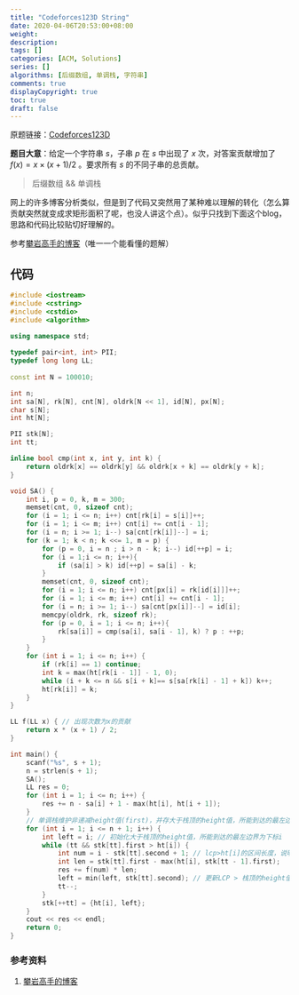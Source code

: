 ```yaml
---
title: "Codeforces123D String"
date: 2020-04-06T20:53:00+08:00
weight: 
description:
tags: []
categories: [ACM, Solutions]
series: []
algorithms: [后缀数组, 单调栈, 字符串]
comments: true
displayCopyright: true
toc: true
draft: false
---
```


原题链接：[Codeforces123D](https://codeforces.com/problemset/problem/123/D)

**题目大意**：给定一个字符串 $s$，子串 $p$ 在 $s$ 中出现了 $x$ 次，对答案贡献增加了 $f(x)=x \times(x+1) / 2$ 。要求所有  $s$ 的不同子串的总贡献。

<!--more-->

> 后缀数组 && 单调栈

网上的许多博客分析类似，但是到了代码又突然用了某种难以理解的转化（怎么算贡献突然就变成求矩形面积了呢，也没人讲这个点）。似乎只找到下面这个blog，思路和代码比较贴切好理解的。

参考[攀岩高手的博客](https://www.luogu.com.cn/blog/lengyanze/solution-cf123d)（唯一一个能看懂的题解）

## 代码

```cpp
#include <iostream>
#include <cstring>
#include <cstdio>
#include <algorithm>

using namespace std;
 
typedef pair<int, int> PII;
typedef long long LL;
 
const int N = 100010;

int n;
int sa[N], rk[N], cnt[N], oldrk[N << 1], id[N], px[N];
char s[N];
int ht[N];

PII stk[N];
int tt;

inline bool cmp(int x, int y, int k) {
    return oldrk[x] == oldrk[y] && oldrk[x + k] == oldrk[y + k];
}

void SA() {
	int i, p = 0, k, m = 300;
	memset(cnt, 0, sizeof cnt);
	for (i = 1; i <= n; i++) cnt[rk[i] = s[i]]++;
	for (i = 1; i <= m; i++) cnt[i] += cnt[i - 1];
	for (i = n; i >= 1; i--) sa[cnt[rk[i]]--] = i;
	for (k = 1; k < n; k <<= 1, m = p) { 
		for (p = 0, i = n ; i > n - k; i--) id[++p] = i;
		for (i = 1;i <= n; i++){
			if (sa[i] > k) id[++p] = sa[i] - k;
		}
		memset(cnt, 0, sizeof cnt);
		for (i = 1; i <= n; i++) cnt[px[i] = rk[id[i]]]++;
		for (i = 1; i <= m; i++) cnt[i] += cnt[i - 1];
		for (i = n; i >= 1; i--) sa[cnt[px[i]]--] = id[i];
		memcpy(oldrk, rk, sizeof rk);
		for (p = 0, i = 1; i <= n; i++){
			rk[sa[i]] = cmp(sa[i], sa[i - 1], k) ? p : ++p;
		}
	}
	for (int i = 1; i <= n; i++) {
		if (rk[i] == 1) continue;
		int k = max(ht[rk[i - 1]] - 1, 0);
		while (i + k <= n && s[i + k]== s[sa[rk[i] - 1] + k]) k++;
		ht[rk[i]] = k;
	}
}

LL f(LL x) { // 出现次数为x的贡献
    return x * (x + 1) / 2;
}

int main() {
    scanf("%s", s + 1);
    n = strlen(s + 1);
    SA();
    LL res = 0;
    for (int i = 1; i <= n; i++) {
        res += n - sa[i] + 1 - max(ht[i], ht[i + 1]);
    }
    // 单调栈维护非递减height值(first)，并存大于栈顶的height值，所能到达的最左边界(second).
    for (int i = 1; i <= n + 1; i++) {
        int left = i; // 初始化大于栈顶的height值，所能到达的最左边界为下标i
        while (tt && stk[tt].first > ht[i]) {
            int num = i - stk[tt].second + 1; // lcp>ht[i]的区间长度，说明这一段贡献了长度为height[i]的子串
            int len = stk[tt].first - max(ht[i], stk[tt - 1].first); 
            res += f(num) * len;
            left = min(left, stk[tt].second); // 更新LCP > 栈顶的height值的左边界
            tt--;
        }
        stk[++tt] = {ht[i], left};
    }
    cout << res << endl;
    return 0;
}
```

### 参考资料

1. [攀岩高手的博客](https://www.luogu.com.cn/blog/lengyanze/solution-cf123d)